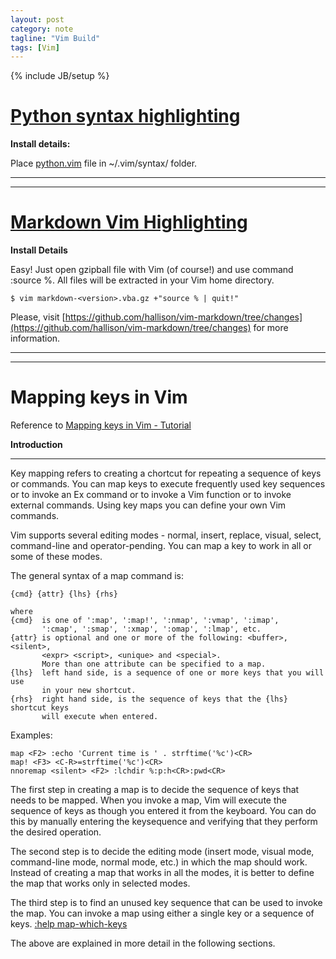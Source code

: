 ```yaml
---
layout: post
category: note
tagline: "Vim Build"
tags: [Vim]
---
```

{% include JB/setup %}

# [Python syntax highlighting](http://www.vim.org/scripts/script.php?script_id=790)

**Install details:**

Place [python.vim](http://www.vim.org/scripts/download_script.php?src_id=21056) file in ~/.vim/syntax/ folder.

- - - -
- - - -

# [Markdown Vim Highlighting](http://www.vim.org/scripts/script.php?script_id=2882)

**Install Details**

Easy! Just open gzipball file with Vim (of course!) and use command :source %.
All files will be extracted in your Vim home directory.

`$ vim markdown-<version>.vba.gz +"source % | quit!"`

Please, visit
[https://github.com/hallison/vim-markdown/tree/changes](https://github.com/hallison/vim-markdown/tree/changes) for more information.

- - - -
- - - -

# Mapping keys in Vim
Reference to [Mapping keys in Vim -
Tutorial](http://vim.wikia.com/wiki/Mapping_keys_in_Vim_-_Tutorial_(Part_1))

**Introduction**

- - - -

Key mapping refers to creating a chortcut for repeating a sequence of keys or
commands. You can map keys to execute frequently used key sequences or to
invoke an Ex command or to invoke a Vim function or to invoke external
commands. Using key maps you can define your own Vim commands.

Vim supports several editing modes - normal, insert, replace, visual, select,
command-line and operator-pending. You can map a key to work in all or some of
these modes.

The general syntax of a map command is:

    {cmd} {attr} {lhs} {rhs}

    where
    {cmd}  is one of ':map', ':map!', ':nmap', ':vmap', ':imap',
           ':cmap', ':smap', ':xmap', ':omap', ':lmap', etc.
    {attr} is optional and one or more of the following: <buffer>, <silent>,
           <expr> <script>, <unique> and <special>.
           More than one attribute can be specified to a map.
    {lhs}  left hand side, is a sequence of one or more keys that you will use
           in your new shortcut.
    {rhs}  right hand side, is the sequence of keys that the {lhs} shortcut keys
           will execute when entered.

Examples:

    map <F2> :echo 'Current time is ' . strftime('%c')<CR>
    map! <F3> <C-R>=strftime('%c')<CR>
    nnoremap <silent> <F2> :lchdir %:p:h<CR>:pwd<CR>

The first step in creating a map is to decide the sequence of keys that needs
to be mapped. When you invoke a map, Vim will execute the sequence of keys as
though you entered it from the keyboard. You can do this by manually entering
the keysequence and verifying that they perform the desired operation.

The second step is to decide the editing mode (insert mode, visual mode,
command-line mode, normal mode, etc.) in which the map should work. Instead of
creating a map that works in all the modes, it is better to define the map that
works only in selected modes.

The third step is to find an unused key sequence that can be used to invoke the
map. You can invoke a map using either a single key or a sequence of keys.
[:help
map-which-keys](http://vimdoc.sourceforge.net/htmldoc/map.html#map-which-keys)

The above are explained in more detail in the following sections.
